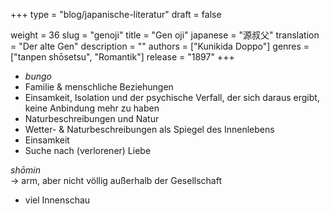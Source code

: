 +++
type = "blog/japanische-literatur"
draft = false

weight = 36
slug = "genoji"
title = "Gen oji"
japanese = "源叔父"
translation = "Der alte Gen"
description = ""
authors = ["Kunikida Doppo"]
genres = ["tanpen shōsetsu", "Romantik"]
release = "1897"
+++

- _bungo_
- Familie & menschliche Beziehungen
- Einsamkeit, Isolation und der psychische Verfall, der sich daraus ergibt, keine Anbindung mehr zu haben
- Naturbeschreibungen und Natur
- Wetter- & Naturbeschreibungen als Spiegel des Innenlebens
- Einsamkeit
- Suche nach (verlorener) Liebe

_shōmin_  
-> arm, aber nicht völlig außerhalb der Gesellschaft

- viel Innenschau
